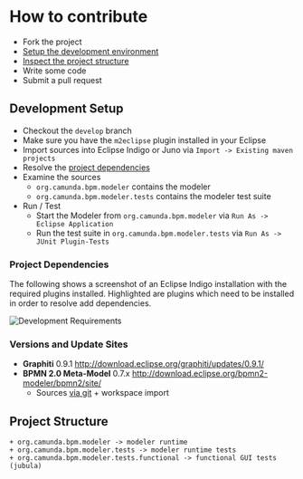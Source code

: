 How to contribute
=================

* Fork the project
* [Setup the development environment](#development-setup)
* [Inspect the project structure](#project-structure)
* Write some code
* Submit a pull request

Development Setup
-----------------

* Checkout the `develop` branch
* Make sure you have the `m2eclipse` plugin installed in your Eclipse
* Import sources into Eclipse Indigo or Juno via `Import -> Existing maven projects`
* Resolve the [project dependencies](#development-dependencies)
* Examine the sources
    * `org.camunda.bpm.modeler` contains the modeler
    * `org.camunda.bpm.modeler.tests` contains the modeler test suite
* Run / Test
    * Start the Modeler from `org.camunda.bpm.modeler` via `Run As -> Eclipse Application`
    * Run the test suite in `org.camunda.bpm.modeler.tests` via `Run As -> JUnit Plugin-Tests`

### Project Dependencies

The following shows a screenshot of an Eclipse Indigo installation with the required plugins installed.
Highlighted are plugins which need to be installed in order to resolve add dependencies. 

![Development Requirements](https://raw.github.com/camunda/camunda-modeler/develop/documentation/images/development-requirements.png)

### Versions and Update Sites

* __Graphiti__ 0.9.1 http://download.eclipse.org/graphiti/updates/0.9.1/
* __BPMN 2.0 Meta-Model__ 0.7.x http://download.eclipse.org/bpmn2-modeler/bpmn2/site/
    * Sources [via git](git://git.eclipse.org/gitroot/bpmn2) + workspace import

Project Structure
-----------------------

    + org.camunda.bpm.modeler -> modeler runtime
    + org.camunda.bpm.modeler.tests -> modeler runtime tests
    + org.camunda.bpm.modeler.tests.functional -> functional GUI tests (jubula)



[1]: https://github.com/camunda/camunda-modeler

